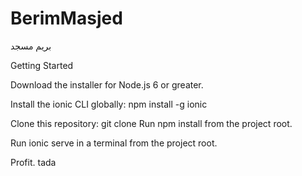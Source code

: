 # BerimMasjed
بریم مسجد



Getting Started

Download the installer for Node.js 6 or greater.

Install the ionic CLI globally: npm install -g ionic

Clone this repository: git clone 
Run npm install from the project root.

Run ionic serve in a terminal from the project root.

Profit. tada
 
